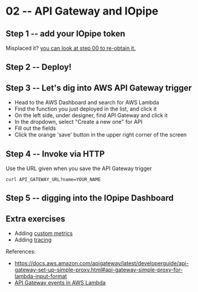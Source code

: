# 02 -- API Gateway and IOpipe

## Step 1 -- add your IOpipe token

Misplaced it? [you can look at step 00 to re-obtain it.](../00-setup-and-installation/README.md)

## Step 2 -- Deploy!

## Step 3 -- Let's dig into AWS API Gateway trigger

* Head to the AWS Dashboard and search for AWS Lambda
* Find the function you just deployed in the list, and click it
* On the left side, under designer, find API Gateway and click it
* In the dropdown, select "Create a new one" for API
* Fill out the fields
* Click the orange 'save' button in the upper right corner of the screen

## Step 4 -- Invoke via HTTP

Use the URL given when you save the API Gateway trigger

`curl API_GATEWAY_URL?name=YOUR_NAME`

## Step 5 -- digging into the IOpipe Dashboard

## Extra exercises

* Adding [custom metrics](https://hub.iopipe.com/integrating-with-iopipe/using-custom-metrics)
* Adding [tracing](https://hub.iopipe.com/integrating-with-iopipe/tracing-your-aws-lambda-functions)

References:

* https://docs.aws.amazon.com/apigateway/latest/developerguide/api-gateway-set-up-simple-proxy.html#api-gateway-simple-proxy-for-lambda-input-format
* [API Gateway events in AWS Lambda](https://docs.aws.amazon.com/apigateway/latest/developerguide/integrating-api-with-aws-services-lambda.html#api-as-lambda-proxy-expose-get-method-with-query-strings-to-call-lambda-function)
